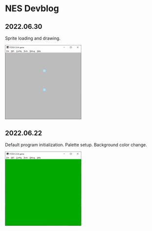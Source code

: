 <style type="text/css">
    img {
        width: 250px;
    }
</style>

# NES Devblog


## 2022.06.30

Sprite loading and drawing.

![Image](img/photo_2022-06-30_18-03-00.jpg)

## 2022.06.22

Default program initialization. Palette setup. Background color change.

![Image](img/photo_2022-06-22_00-26-33.jpg)

